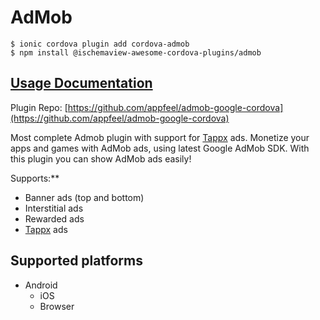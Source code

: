 # AdMob

```
$ ionic cordova plugin add cordova-admob
$ npm install @ischemaview-awesome-cordova-plugins/admob
```

## [Usage Documentation](https://danielsogl.gitbook.io/awesome-cordova-plugins/plugins/admob/)

Plugin Repo: [https://github.com/appfeel/admob-google-cordova](https://github.com/appfeel/admob-google-cordova)

Most complete Admob plugin with support for [Tappx](http://www.tappx.com/?h=dec334d63287772de859bdb4e977fce6) ads.
Monetize your apps and games with AdMob ads, using latest Google AdMob SDK. With this plugin you can show AdMob ads easily!

Supports:**
- Banner ads (top and bottom)
- Interstitial ads
- Rewarded ads
- [Tappx](http://www.tappx.com/?h=dec334d63287772de859bdb4e977fce6) ads

## Supported platforms

- Android
  - iOS
  - Browser
  


